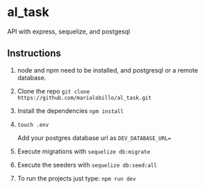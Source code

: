 # al_task

API with express, sequelize, and postgesql

## Instructions

1. node and npm need to be installed, and postgresql or a remote database.

2. Clone the repo `git clone https://github.com/marialobillo/al_task.git`

3. Install the dependencies `npm install`

4. `touch .env`

    Add your postgres database url as `DEV_DATABASE_URL=`  

5. Execute migrations with `sequelize db:migrate`

6. Execute the seeders with `sequelize db:seed:all`

7. To run the projects just type: `npm run dev`

